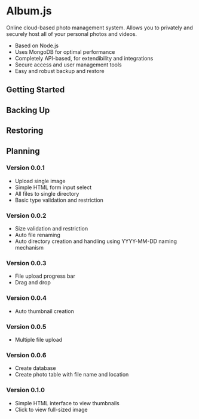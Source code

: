 # Album.js
Online cloud-based photo management system.  Allows you to privately and securely host all of your personal photos and videos.

* Based on Node.js
* Uses MongoDB for optimal performance
* Completely API-based, for extendibility and integrations
* Secure access and user management tools
* Easy and robust backup and restore

## Getting Started

## Backing Up

## Restoring

## Planning

### Version 0.0.1

* Upload single image
* Simple HTML form input select
* All files to single directory
* Basic type validation and restriction

### Version 0.0.2

* Size validation and restriction
* Auto file renaming
* Auto directory creation and handling using YYYY-MM-DD naming mechanism

### Version 0.0.3

* File upload progress bar
* Drag and drop

### Version 0.0.4

* Auto thumbnail creation

### Version 0.0.5

* Multiple file upload

### Version 0.0.6

* Create database
* Create photo table with file name and location

### Version 0.1.0

* Simple HTML interface to view thumbnails
* Click to view full-sized image
